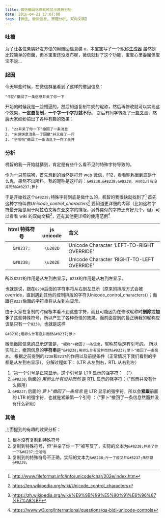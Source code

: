 ```yaml
---
title: 微信撤回信息昵称显示原理分析
date: 2016-04-21 17:07:08
tags: [微信, 撤回信息, 原理分析, 双向文稿]
---
```


### 吐槽

为了让各位亲朋好友方便的用撤回信息装 x，本宝宝写了一个[昵称生成器](http://sabrinaluo.com/nickname-gen)
虽然是比较简单的页面，但本宝宝还没发布呢，微信就封了这个功能，宝宝心里委屈但宝宝不说…

### 起因

今天早些时候，在微信群里看到了这样的撤回信息：

```
"牛奶"撤回了一条信息并亲了你一下
```

开始的时候我是一脸懵逼的，然后知道复制牛奶的昵称，然后再修改就可以实现这个效果，**一定要复制，一个字一个字打就不行**。
之后有同学转发了[一篇文章](https://mp.weixin.qq.com/s?__biz=MzAwNDY5NzI4MQ==&mid=505551279&idx=1&sn=f10a4b837a10ed9c4a252c606f2f7c7f&scene=1&srcid=0421JP3AeSA1CmbSqEn1rLMh&from=singlemessage&isappinstalled=0&pass_ticket=HbJ8e6BomIu6b3R%2Bi6i69%2FT2TY3g%2FHUMQSItE5M2cd8%3D)，然后大家纷纷搞出了各种有趣的效果：

```
1. "zz并亲了你一下"撤回了一条消息
2. "朱饼饼息消条一了回撤"并又瘦了一斤
3. "仝哈哈"撤回了一条消息下一你了亲并
```

### 分析

机智的我一开始就猜到，肯定是有些什么看不见的特殊字符导致的。

作为一只前端狗，首先想到的当然是打开 web 微信，F12，看看昵称里到底是什么鬼，果然不出所料，我的昵称是这样的：`&#8238;&#8238;&#8238; 用卵么什有没并而然&#8237;萝卜`

于是开始找这个`&#8238;`特殊字符到底是做什么的，机智的我很快就找到了[^1]
首先这种字符叫做*Unicode_control_characters*[^2]
要知道更详细的内容（比如这种字符最开始是用于阿拉伯文等东亚文字的排版，另外类似的字符还有好几个，但）可以看看 wiki 的双向文稿[^3]，还有其他更详细的使用范例[^4]

| html 特殊符号 | js unicode | 含义                                       |
| :-----------: | :--------: | :----------------------------------------- |
|   `&#8237;`   |  `\u202D`  | Unicode Character 'LEFT-TO-RIGHT OVERRIDE' |
|   `&#8238;`   |  `\u202E`  | Unicode Character 'RIGHT-TO-LEFT OVERRIDE' |

所以`8237`的作用是从左到右显示，`8238`的作用是从右到左显示。

也就是说，跟在`8238`后面的字符串将从右到左显示（原来的排版方式会被 override，直到遇到其他的控制排版的字符(Unicode_control_characters)）；而跟在`8237`后面的字符串将从左到右显示。

由于大家在复制的时候根本看不到这些字符，而且可能因为在修改昵称时**删除**或**加多**了这些特殊符号，所以产生了各种奇怪的效果。而前面提到的最正确我的昵称应该是只有一个`8238`，也就是这样

```
&#8238;用卵么什有没并而然&#8237;萝卜
```

微信撤回信息的显示逻辑是，`"昵称"+撤回了一条信息`，昵称前后是有引号的。
所以实际上，撤回信息的**字符串**是`"&#8238;用卵么什有没并而然&#8237;萝卜"撤回了一条信息`。
根据之前提到的`8238`和`8237`的作用以及前提条件（正常情况下我们看到的字都是从左到右显示），分解过程如下：（LTR 从左到右，RTL 从右到左）

1. `第一个引号是正常显示，这个引号是 LTR 显示的强字符： （"）
2. `&#8238;`后面的 _用卵么什有没并而然_ 是 RTL 显示的强字符：（"然而并没有什么卵用）
3. `&#8237;`后面的 _萝卜"撤回了一条信息_ 是 LTR 显示的强字符，所以会**紧跟**前面的 LTR 的强字符，也就是紧跟第一个引号 ：（"萝卜"撤回了一条信息然而并没有什么卵用）

### 其他

上面提到的有趣的效果分析：

1. 根本没有复制到特殊符号
2. 复制到特殊符号，但"并亲了你一下"被写反了，实际的文本为`&#8238;并亲了你一下&#8237;仝哈哈`
3. 复制到的特殊符号不正确，实际的文本为`&#8238;斤一了瘦又并&#8237;朱饼饼&#8238;`

[^1]: http://www.fileformat.info/info/unicode/char/202e/index.htm
[^2]: https://en.wikipedia.org/wiki/Unicode_control_characters
[^3]: https://zh.wikipedia.org/wiki/%E9%9B%99%E5%90%91%E6%96%87%E7%A8%BF
[^4]: https://www.w3.org/International/questions/qa-bidi-unicode-controls

